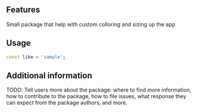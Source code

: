 ## Features

Small package that help with custom colloring and sizing up the app


## Usage
```dart
const like = 'sample';

```

## Additional information

TODO: Tell users more about the package: where to find more information, how to 
contribute to the package, how to file issues, what response they can expect 
from the package authors, and more.
